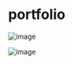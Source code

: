 # portfolio
![image](https://github.com/justcallmeAK/portfolio/assets/124589293/d725489a-dfe2-473d-b64f-a72d25502f12)

![image](https://github.com/justcallmeAK/portfolio/assets/124589293/fc907591-4474-40c8-838c-1e1e6453f33a)

